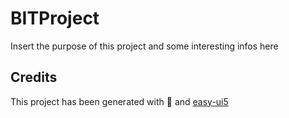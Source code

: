 # BITProject
Insert the purpose of this project and some interesting infos here


## Credits
This project has been generated with 💙 and [easy-ui5](https://github.com/SAP)
